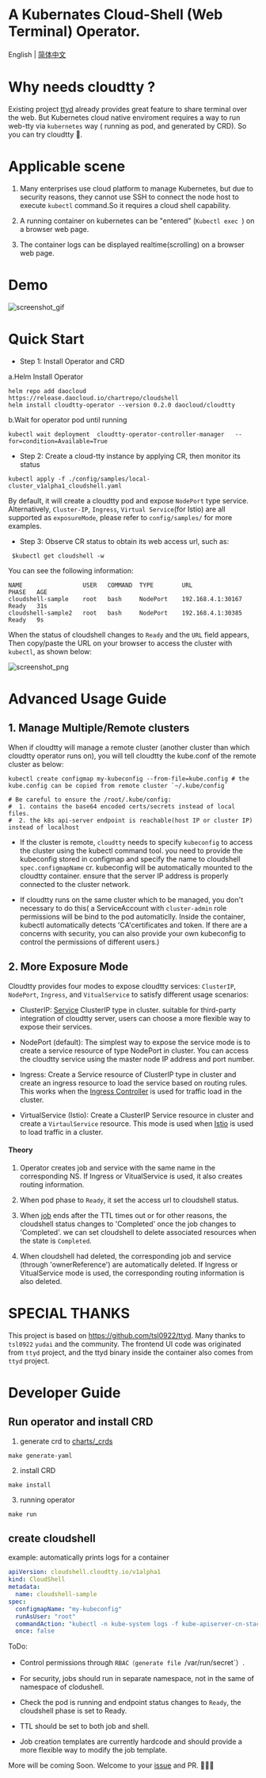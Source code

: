 # A Kubernates Cloud-Shell (Web Terminal) Operator.

English | [简体中文](https://github.com/cloudtty/cloudtty/blob/main/README_zh.md)

# Why needs cloudtty ?

Existing project [ttyd](https://github.com/tsl0922/ttyd) already provides great feature to share terminal over the web.
But Kubernetes cloud native enviroment requires a way to run web-tty via `kubernetes` way ( running as pod, and generated by CRD).
So you can try cloudtty :tada:.

# Applicable scene

1. Many enterprises use cloud platform to manage Kubernetes, but due to security reasons, they cannot use SSH to connect the node host to execute `kubectl` command.So it requires a cloud shell capability.

2. A running container on kubernetes can be "entered" (`Kubectl exec `) on a browser web page.

3. The container logs can be displayed realtime(scrolling) on a browser web page.

# Demo

![screenshot_gif](https://github.com/cloudtty/cloudtty/raw/main/docs/snapshot.gif)

# Quick Start

- Step 1: Install Operator and CRD

 a.Helm Install Operator
```
helm repo add daocloud  https://release.daocloud.io/chartrepo/cloudshell
helm install cloudtty-operator --version 0.2.0 daocloud/cloudtty
```

 b.Wait for operator pod until running
```
kubectl wait deployment  cloudtty-operator-controller-manager   --for=condition=Available=True
```


- Step 2: Create a cloud-tty instance by applying CR, then monitor its status
```
kubectl apply -f ./config/samples/local-cluster_v1alpha1_cloudshell.yaml
```

By default, it will create a cloudtty pod and expose `NodePort` type service.
Alternatively, `Cluster-IP`, `Ingress`, `Virtual Service`(for Istio) are all supported as `exposureMode`, please refer to `config/samples/` for more examples.

- Step 3: Observe CR status to obtain its web access url, such as:

```
 $kubectl get cloudshell -w
```

You can see the following information:

```shell
NAME                 USER   COMMAND  TYPE        URL                 PHASE   AGE
cloudshell-sample    root   bash     NodePort    192.168.4.1:30167   Ready   31s
cloudshell-sample2   root   bash     NodePort    192.168.4.1:30385   Ready   9s
```

When the status of cloudshell changes to `Ready` and the `URL` field appears, Then copy/paste the URL on your browser to access the cluster with `kubectl`, as shown below:

![screenshot_png](https://github.com/cloudtty/cloudtty/raw/main/docs/snapshot.png)


# Advanced Usage Guide

## 1. Manage Multiple/Remote clusters

When if cloudtty will manage a remote cluster (another cluster than which cloudtty operator runs on), you will tell cloudtty the kube.conf of the remote cluster as below:

```
kubectl create configmap my-kubeconfig --from-file=kube.config # the kube.config can be copied from remote cluster `~/.kube/config`

# Be careful to ensure the /root/.kube/config:
#  1. contains the base64 encoded certs/secrets instead of local files.
#  2. the k8s api-server endpoint is reachable(host IP or cluster IP) instead of localhost
```

* If the cluster is remote, `cloudtty` needs to specify `kubeconfig` to access the cluster using the kubectl command tool. you need to provide the kubeconfig stored in configmap and specify the name to cloudshell `spec.configmapName` cr. kubeconfig will be automatically mounted to the cloudtty container. ensure that the server IP address is properly connected to the cluster network.

* If cloudtty runs on the same cluster which to be managed, you don't necessary to do this( a ServiceAccount with `cluster-admin` role permissions will be bind to the pod automaticlly. Inside the container, kubectl automatically detects 'CA'certificates and token. If there are a concerns with security, you can also provide your own kubeconfig to control the permissions of different users.)

## 2. More Exposure Mode

Cloudtty provides four modes to expose cloudtty services: `ClusterIP`, `NodePort`, `Ingress`, and `VitualService` to satisfy different usage scenarios:

* ClusterIP: [Service](https://kubernetes.io/docs/concepts/services-networking/service/) ClusterIP type in cluster. suitable for third-party integration of cloudtty server, users can choose a more flexible way to expose their services.

* NodePort (default): The simplest way to expose the service mode is to create a service resource of type NodePort in cluster. You can access the cloudtty service using the master node IP address and port number.

* Ingress: Create a Service resource of ClusterIP type in cluster and create an ingress resource to load the service based on routing rules. This works when the [Ingress Controller](https://kubernetes.io/docs/concepts/services-networking/ingress-controllers/) is used for traffic load in the cluster.

* VirtualService (Istio): Create a ClusterIP Service resource in cluster and create a `VirtaulService` resource. This mode is used when [Istio](https://github.com/istio/istio) is used to load traffic in a cluster.

#### Theory

1. Operator creates job and service with the same name in the corresponding NS. If Ingress or VitualService is used, it also creates routing information.

2. When pod phase to `Ready`, it set the access url to cloudshell status.

3. When [job](https://kubernetes.io/docs/concepts/workloads/controllers/job/) ends after the TTL times out or for other reasons, the cloudshell status changes to 'Completed' once the job changes to 'Completed'. we can set cloudshell to delete associated resources when the state is `Completed`.

4. When cloudshell had deleted, the corresponding job and service (through 'ownerReference') are automatically deleted. If Ingress or VitualService mode is used, the corresponding routing information is also deleted.

# SPECIAL THANKS
This project is based on https://github.com/tsl0922/ttyd. Many thanks to `tsl0922` `yudai` and the community.
The frontend UI code was originated from `ttyd` project, and the ttyd binary inside the container also comes from `ttyd` project.

# Developer Guide

## Run operator and install CRD
  
1. generate crd to [charts/_crds]()

```shell
make generate-yaml
```

2. install CRD

```shell
make install
```
  
3. running operator

  ```shell
make run
  ```
 
## create cloudshell

example: automatically prints logs for a container

```yaml
apiVersion: cloudshell.cloudtty.io/v1alpha1
kind: CloudShell
metadata:
  name: cloudshell-sample
spec:
  configmapName: "my-kubeconfig"
  runAsUser: "root"
  commandAction: "kubectl -n kube-system logs -f kube-apiserver-cn-stack"
  once: false
```

ToDo:

- Control permissions through `RBAC（generate file `/var/run/secret`）.

- For security, jobs should run in separate namespace, not in the same of namespace of clodushell.

- Check the pod is running and endpoint status changes to `Ready`, the cloudshell phase is set to Ready.

- TTL should be set to both job and shell.

- Job creation templates are currently hardcode and should provide a more flexible way to modify the job template.

More will be coming Soon. Welcome to your [issue](https://github.com/cloudtty/cloudtty/issues) and PR. 🎉🎉🎉
